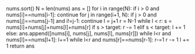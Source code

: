 nums.sort()
N = len(nums)
ans = []
for i in range(N):
if i > 0 and nums[i]==nums[i-1]: continue
for j in range(i+1, N):
if j > 0 and nums[j]==nums[j-1] and i!=j-1: continue
l = j+1
r = N-1
while l < r:
s = nums[i]+nums[j]+nums[l]+nums[r]
if s > target:
r -= 1
elif s < target:
l += 1
else:
ans.append([nums[i], nums[j], nums[l], nums[r]])
while l<r and nums[l]==nums[l+1]: l+=1
while l<r and nums[r]==nums[r-1]: r-=1
r -= 1
l += 1
return ans